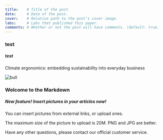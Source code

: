 ```yaml
---
title:    # Title of the post.
date:     # Date of the post.
cover:    # Relative path to the post's cover image.
labs:     # Labs that published this paper.
comments: # Whether or not the post will have comments. (default: true)
---
```


### test
##### test

Climate ergonomics: embedding sustainability into everyday business

![bull](https://cdn.discordapp.com/attachments/1068593243815677983/1079549785410908201/yufei9026_You_can_do_it_51952290-6a29-4af2-970a-5814c2b484fc.png)

 

### Welcome to the Markdown

##### New feature! Insert pictures in your articles now!

You can insert pictures from external links, or upload ones.

The maximum size of the picture to upload is 20M. PNG and JPG are better.

Have any other questions, please contact our official customer service.

